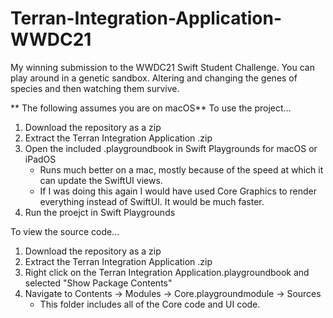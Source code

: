 # Terran-Integration-Application-WWDC21
My winning submission to the WWDC21 Swift Student Challenge. You can play around in a genetic sandbox. Altering and changing the genes of species and then watching them survive.

** The following assumes you are on macOS**
To use the project...
1. Download the repository as a zip
2. Extract the Terran Integration Application .zip
3. Open the included .playgroundbook in Swift Playgrounds for macOS or iPadOS
   - Runs much better on a mac, mostly because of the speed at which it can update the SwiftUI views.
   - If I was doing this again I would have used Core Graphics to render everything instead of SwiftUI. It would be much faster.
4. Run the proejct in Swift Playgrounds

To view the source code...
1. Download the repository as a zip
2. Extract the Terran Integration Application .zip
3. Right click on the  Terran Integration Application.playgroundbook and selected "Show Package Contents"
4. Navigate to Contents -> Modules -> Core.playgroundmodule -> Sources
   - This folder includes all of the Core code and UI code.
